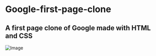 # Google-first-page-clone
## A first page clone of Google made with HTML and CSS
![Image](https://github.com/user-attachments/assets/f44982ea-fc88-4be3-943e-ca22f2da3e7e)
